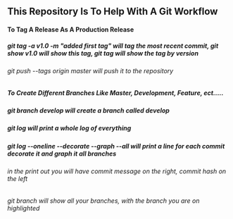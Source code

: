 ## This Repository Is To Help With A Git Workflow

#### To Tag A Release As A Production Release

##### git tag -a v1.0 -m "added first tag" will tag the most recent commit, git show v1.0 will show this tag, git tag will show the tag by version

###### git push --tags origin master will push it to the repository

##### To Create Different Branches Like Master, Development, Feature, ect.....

##### git branch develop will create a branch called develop

##### git log will print a whole log of everything

##### git log --oneline --decorate --graph --all will print a line for each commit decorate it and graph it all branches

###### in the print out you will have commit message on the right, commit hash on the left

###### git branch will show all your branches, with the branch you are on highlighted
